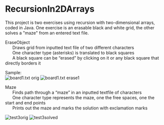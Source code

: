 # RecursionIn2DArrays

This project is two exercises using recursion with two-dimensional arrays, coded in Java. One exercise is an erasable black and white grid, the other solves a "maze" from an entered text file.

EraseObject\
&nbsp;&nbsp;&nbsp;&nbsp;&nbsp; Draws grid from inputted text file of two different characters\
&nbsp;&nbsp;&nbsp;&nbsp;&nbsp; One character type (asterisks) is translated to black squares\
&nbsp;&nbsp;&nbsp;&nbsp;&nbsp; A black square can be “erased” by clicking on it or any black square that directly borders it

Sample: \
![board1.txt orig](https://github.com/hwang635/HS/blob/master/RecursionIn2DArrays/board1orig.png)
![board1.txt erase1](https://github.com/hwang635/HS/blob/master/RecursionIn2DArrays/board1erase.png)

Maze \
&nbsp;&nbsp;&nbsp;&nbsp;&nbsp; Finds path through a “maze” in an inputted textfile of characters \
&nbsp;&nbsp;&nbsp;&nbsp;&nbsp; One character type represents the maze, one the free spaces, one the start and end points \
&nbsp;&nbsp;&nbsp;&nbsp;&nbsp; Prints out the maze and marks the solution with exclamation marks

![test3orig](https://github.com/hwang635/HS/blob/master/RecursionIn2DArrays/test3maze.PNG)
![test3solved](https://github.com/hwang635/HS/blob/master/RecursionIn2DArrays/test3solved.PNG)

